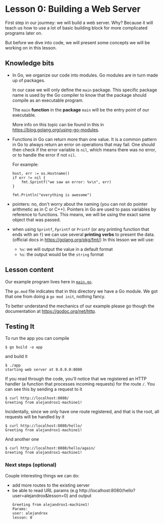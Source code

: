 # Lesson 0: Building a Web Server

First step in our jourmey: we will build a web server.
Why?
Because it will teach us how to use a lot of basic building block for more complicated programs later on.

But before we dive into code, we will present some concepts we will be working on in this lesson.

## Knowledge bits

- In Go, we organize our code into modules. Go modules are in turn made up of packages.

  In our case we will only define the `main` package. This specific package name is used by the Go compiler to know that the package should compile as an executable program.

    The `main` **function** in the **package** `main` will be the entry point of our executable.

    More info on this topic can be found in this in https://blog.golang.org/using-go-modules.

- Functions in Go can return more than one value. It is a common pattern in Go to always return an error on operations that may fail. One should then check if the error variable is `nil`, which means there was no error, or to handle the error if not `nil`.

  For example:

    ```
    host, err := os.Hostname()
    if err != nil {
        fmt.Sprintf("we saw an error: %v\n", err)
    }

    fmt.Println("everything is awesome")
    ```

- pointers: no, don't worry about the naming (you can not do pointer arithmetic as in C or C++). Pointers in Go are used to pass variables by reference to functions. This means, we will be using the exact same object that was passed.

- when using `Sprintf`, `Fprintf` or `Printf` (or any printing function that ends with an `f`)  we can use several **printing verbs** to present the data. (official docs in https://golang.org/pkg/fmt/) In this lesson we will use:
  - `%v`: we will output the value in a default format
  - `%s`: the output would be the `string` format

## Lesson content

Our example program lives here in [`main.go`](./main.go).

The `go.mod` file indicates that in this directory we have a Go module.
We got that one from doing a `go mod init`, nothing fancy.

To better understand the mechanics of our example please go though the
documentation at https://godoc.org/net/http.

## Testing It

To run the app you can compile
```
$ go build -o app
```
and build it
```
$ ./app
starting web server at 0.0.0.0:8080
```

If you read through the code, you'll notice that we registered an HTTP handler
(a function that processes incoming requests) for the route `/`.
You can see this by sending a request to it
```
$ curl http://localhost:8080/
Greeting from alejandrox1-machine1!
```

Incidentally, since we only have one route registered, and that is the root,
all requests will be handled by it
```
$ curl http://localhost:8080/hello/
Greeting from alejandrox1-machine1!
```

And another one
```
$ curl http://localhost:8080/hello/again/
Greeting from alejandrox1-machine1!
```

### Next steps (optional)

Couple interesting things we can do:
- add more routes to the existing server
- be able to read URL params (e.g http://localhost:8080/hello?user=alejandrox&lesson=0) and output
  ```
  Greeting from alejandrox1-machine1!
  Params:
  user: alejandrox
  lesson: 0
  ```

